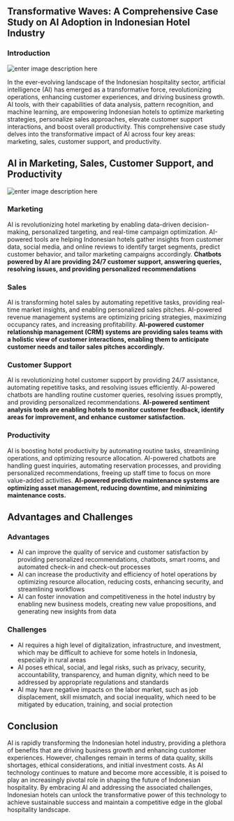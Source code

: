 ## Transformative Waves: A Comprehensive Case Study on AI Adoption in Indonesian Hotel Industry

### Introduction
![enter image description here](https://media-cdn.tripadvisor.com/media/photo-s/19/23/89/ac/wyndham-casablanca-jakarta.jpg)

In the ever-evolving landscape of the Indonesian hospitality sector, artificial intelligence (AI) has emerged as a transformative force, revolutionizing operations, enhancing customer experiences, and driving business growth. AI tools, with their capabilities of data analysis, pattern recognition, and machine learning, are empowering Indonesian hotels to optimize marketing strategies, personalize sales approaches, elevate customer support interactions, and boost overall productivity. This comprehensive case study delves into the transformative impact of AI across four key areas: marketing, sales, customer support, and productivity.

## AI in Marketing, Sales, Customer Support, and Productivity
![enter image description here](https://www.worldhotelmarketing.com/blog/wp-content/uploads/2017/01/shutterstock_548770261.jpg)

### Marketing

AI is revolutionizing hotel marketing by enabling data-driven decision-making, personalized targeting, and real-time campaign optimization. AI-powered tools are helping Indonesian hotels gather insights from customer data, social media, and online reviews to identify target segments, predict customer behavior, and tailor marketing campaigns accordingly. **Chatbots powered by AI are providing 24/7 customer support, answering queries, resolving issues, and providing personalized recommendations**

### Sales

AI is transforming hotel sales by automating repetitive tasks, providing real-time market insights, and enabling personalized sales pitches. AI-powered revenue management systems are optimizing pricing strategies, maximizing occupancy rates, and increasing profitability. **AI-powered customer relationship management (CRM) systems are providing sales teams with a holistic view of customer interactions, enabling them to anticipate customer needs and tailor sales pitches accordingly.**

### Customer Support

AI is revolutionizing hotel customer support by providing 24/7 assistance, automating repetitive tasks, and resolving issues efficiently. AI-powered chatbots are handling routine customer queries, resolving issues promptly, and providing personalized recommendations. **AI-powered sentiment analysis tools are enabling hotels to monitor customer feedback, identify areas for improvement, and enhance customer satisfaction.**

### Productivity

AI is boosting hotel productivity by automating routine tasks, streamlining operations, and optimizing resource allocation. AI-powered chatbots are handling guest inquiries, automating reservation processes, and providing personalized recommendations, freeing up staff time to focus on more value-added activities. **AI-powered predictive maintenance systems are optimizing asset management, reducing downtime, and minimizing maintenance costs.**

## Advantages and Challenges

### Advantages

 - AI can improve the quality of service and customer satisfaction by providing personalized recommendations, chatbots, smart rooms, and automated check-in and check-out processes
 - AI can increase the productivity and efficiency of hotel operations by optimizing resource allocation, reducing costs, enhancing security, and streamlining workflows
 - AI can foster innovation and competitiveness in the hotel industry by enabling new business models, creating new value propositions, and generating new insights from data

### Challenges

- AI requires a high level of digitalization, infrastructure, and investment, which may be difficult to achieve for some hotels in Indonesia, especially in rural areas
 - AI poses ethical, social, and legal risks, such as privacy, security, accountability, transparency, and human dignity, which need to be addressed by appropriate regulations and standards
 - AI may have negative impacts on the labor market, such as job displacement, skill mismatch, and social inequality, which need to be mitigated by education, training, and social protection

## Conclusion

AI is rapidly transforming the Indonesian hotel industry, providing a plethora of benefits that are driving business growth and enhancing customer experiences. However, challenges remain in terms of data quality, skills shortages, ethical considerations, and initial investment costs. As AI technology continues to mature and become more accessible, it is poised to play an increasingly pivotal role in shaping the future of Indonesian hospitality. By embracing AI and addressing the associated challenges, Indonesian hotels can unlock the transformative power of this technology to achieve sustainable success and maintain a competitive edge in the global hospitality landscape.

